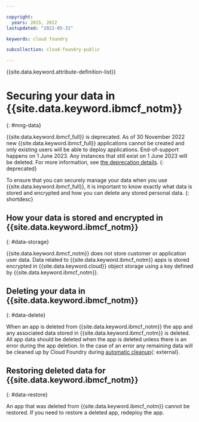 ```yaml
---

copyright:
  years: 2015, 2022
lastupdated: "2022-05-31"

keywords: cloud foundry

subcollection: cloud-foundry-public

---
```


{{site.data.keyword.attribute-definition-list}}

# Securing your data in {{site.data.keyword.ibmcf_notm}}
{: #mng-data}

{{site.data.keyword.ibmcf_full}} is deprecated. As of 30 November 2022 new {{site.data.keyword.ibmcf_full}} applications cannot be created and only existing users will be able to deploy applications. End-of-support happens on 1 June 2023. Any instances that still exist on 1 June 2023 will be deleted. For more information, see [the deprecation details](/docs/cloud-foundry-public?topic=cloud-foundry-public-deprecation).
{: deprecated}

To ensure that you can securely manage your data when you use {{site.data.keyword.ibmcf_full}}, it is important to know exactly what data is stored and encrypted and how you can delete any stored personal data. 
{: shortdesc}

## How your data is stored and encrypted in {{site.data.keyword.ibmcf_notm}}
{: #data-storage}

{{site.data.keyword.ibmcf_notm}} does not store customer or application user data.  Data related to {{site.data.keyword.ibmcf_notm}} apps is stored encrypted in {{site.data.keyword.cloud}} object storage using a key defined by {{site.data.keyword.ibmcf_notm}}.

## Deleting your data in {{site.data.keyword.ibmcf_notm}}
{: #data-delete}

When an app is deleted from {{site.data.keyword.ibmcf_notm}} the app and any associated data stored in {{site.data.keyword.ibmcf_notm}} is deleted.  All app data should be deleted when the app is deleted unless there is an error during the app deletion.  In the case of an error any remaining data will be cleaned up by Cloud Foundry during [automatic cleanup](https://docs.cloudfoundry.org/concepts/architecture/cloud-controller.html#automatic-clean){: external}.

## Restoring deleted data for {{site.data.keyword.ibmcf_notm}}
{: #data-restore}

An app that was deleted from {{site.data.keyword.ibmcf_notm}} cannot be restored.  If you need to restore a deleted app, redeploy the app.


